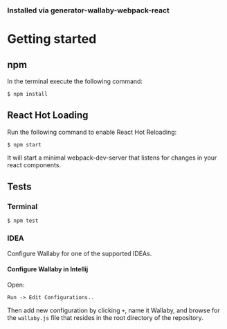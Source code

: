 ### Installed via generator-wallaby-webpack-react

# Getting started

## npm

In the terminal execute the following command:

```$ npm install```

## React Hot Loading

Run the following command to enable React Hot Reloading:

```$ npm start```

It will start a minimal webpack-dev-server that listens for changes in your react components.

## Tests

### Terminal

```$ npm test```

### IDEA

Configure Wallaby for one of the supported IDEAs.

#### Configure Wallaby in Intellij

Open:

```
Run -> Edit Configurations..
```

Then add new configuration by clicking ```+```, name it Wallaby, and browse for the ```wallaby.js``` file that resides in the root directory of the repository.